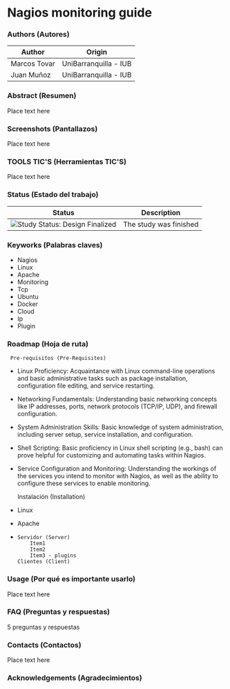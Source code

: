 Nagios monitoring guide
=================

### Authors (Autores)

| Author                | Origin                               |
| --------------------- | ------------------------------------ |
| Marcos Tovar          | UniBarranquilla - IUB                |
| Juan Muñoz            | UniBarranquilla - IUB                |

### Abstract (Resumen)

Place text here

### Screenshots (Pantallazos)

Place text here

### TOOLS TIC'S (Herramientas TIC'S)

Place text here

### Status (Estado del trabajo)

| Status            | Description                          |
| ----------------- | ------------------------------------ |
| <img src="https://img.shields.io/badge/Study%20Status-Design%20Finalized-brightgreen.svg" alt="Study Status: Design Finalized"> | The study was finished | 

### Keyworks (Palabras claves)
   * Nagios
   * Linux
   * Apache
   * Monitoring
   * Tcp
   * Ubuntu
   * Docker
   * Cloud
   * Ip
   * Plugin

### Roadmap (Hoja de ruta)

	 Pre-requisitos (Pre-Requisites)
  * Linux Proficiency: Acquaintance with Linux command-line operations and basic administrative tasks such as package installation, configuration file editing, and service restarting.
  * Networking Fundamentals: Understanding basic networking concepts like IP addresses, ports, network protocols (TCP/IP, UDP), and firewall configuration.
  * System Administration Skills: Basic knowledge of system administration, including server setup, service installation, and configuration.
  * Shell Scripting: Basic proficiency in Linux shell scripting (e.g., bash) can prove helpful for customizing and automating tasks within Nagios.
  * Service Configuration and Monitoring: Understanding the workings of the services you intend to monitor with Nagios, as well as the ability to configure these services to enable monitoring.

	 Instalación (Installation)
  * Linux
  * Apache
  * 
		Servidor (Server)
			Item1
			Item2
			Item3 - plugins 
		Clientes (Client)

### Usage (Por qué es importante usarlo)

Place text here

### FAQ (Preguntas y respuestas)

5 preguntas y respuestas

### Contacts (Contactos)

Place text here

### Acknowledgements (Agradecimientos)


